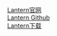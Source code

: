 [Lantern官网](https://GetLantern.org)  
[Lantern Github](https://github.com/getlantern/lantern)  
[Lantern下载](https://github.com/getlantern/download)






